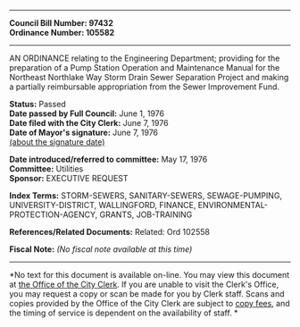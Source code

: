 * * * * *  
  
**Council Bill Number: [](#h0)[](#h2)97432**   
**Ordinance Number: 105582**  
  
* * * * *  
  
AN ORDINANCE relating to the Engineering Department; providing for the preparation of a Pump Station Operation and Maintenance Manual for the Northeast Northlake Way Storm Drain Sewer Separation Project and making a partially reimbursable appropriation from the Sewer Improvement Fund.  
  
**Status:** Passed   
**Date passed by Full Council:** June 1, 1976   
**Date filed with the City Clerk:** June 7, 1976   
**Date of Mayor's signature:** June 7, 1976   
[(about the signature date)](/~public/approvaldate.htm)   
  
  
**Date introduced/referred to committee:** May 17, 1976   
**Committee:** Utilities   
**Sponsor:** EXECUTIVE REQUEST   
  
**Index Terms:** STORM-SEWERS, SANITARY-SEWERS, SEWAGE-PUMPING, UNIVERSITY-DISTRICT, WALLINGFORD, FINANCE, ENVIRONMENTAL-PROTECTION-AGENCY, GRANTS, JOB-TRAINING  
  
**References/Related Documents:** Related: Ord 102558  
  
**Fiscal Note:** *(No fiscal note available at this time)*  
  
* * * * *  
  
*No text for this document is available on-line. You may view this document at [the Office of the City Clerk](http://www.seattle.gov/leg/clerk/contactUs.htm). If you are unable to visit the Clerk's Office, you may request a copy or scan be made for you by Clerk staff. Scans and copies provided by the Office of the City Clerk are subject to [copy fees](http://clerk.seattle.gov/~public/clerkfees.htm), and the timing of service is dependent on the availability of staff. *  
  
  
